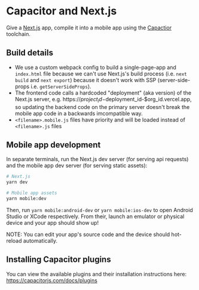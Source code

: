 # Capacitor and Next.js

Give a [Next.js](https://nextjs.org) app, compile it into a mobile app using the [Capactior](https://capacitorjs.com/) toolchain.

## Build details

- We use a custom webpack config to build a single-page-app and `index.html` file because we can't use Next.js's build process (i.e. `next build` and `next export`) because it doesn't work with SSP (server-side-props i.e. `getServerSideProps`).
- The frontend code calls a hardcoded "deployment" (aka version) of the Next.js server, e.g. https://$project_id-$deployment_id-$org_id.vercel.app, so updating the backend code on the primary server doesn't break the mobile app code in a backwards imcompatible way.
- `<filename>.mobile.js` files have priority and will be loaded instead of `<filename>.js` files

## Mobile app development

In separate terminals, run the Next.js dev server (for serving api requests) and the mobile app dev server (for serving static assets):

```bash
# Next.js
yarn dev

# Mobile app assets
yarn mobile:dev
```

Then, run `yarn mobile:android-dev` or `yarn mobile:ios-dev` to open Android Studio or XCode respectively. From their, launch an emulator or physical device and your app should show up!

NOTE: You can edit your app's source code and the device should hot-reload automatically.

## Installing Capacitor plugins

You can view the available plugins and their installation instructions here: https://capacitorjs.com/docs/plugins
